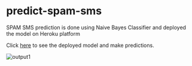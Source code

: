 # predict-spam-sms

SPAM SMS prediction is done using Naive Bayes Classifier and deployed the model on Heroku platform 

Click [here](https://predict-spam-sms.herokuapp.com/) to see the deployed model and make predictions.

![output1](https://user-images.githubusercontent.com/46963154/102994063-53be3880-4544-11eb-83ef-860bc32e82d7.gif)
